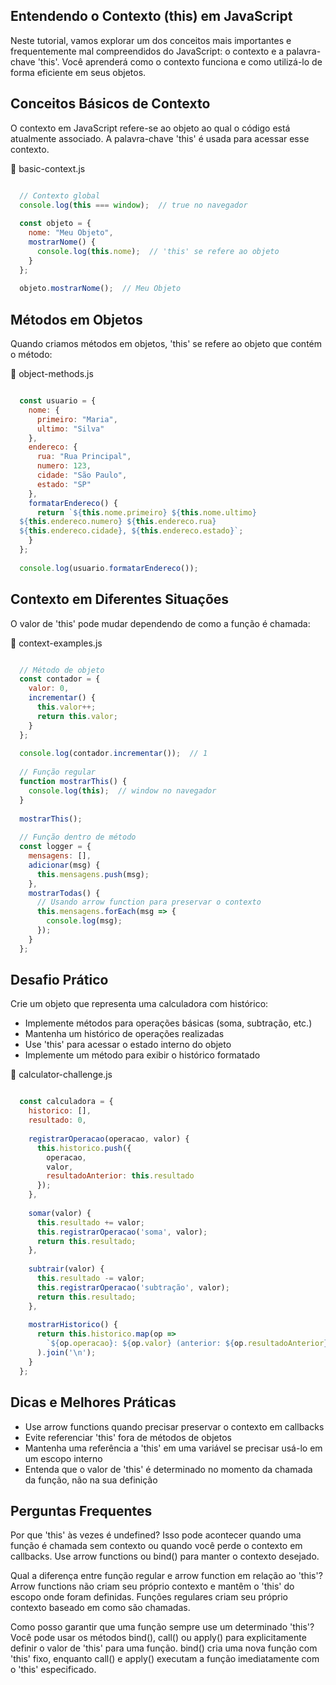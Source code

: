 ## Entendendo o Contexto (this) em JavaScript
Neste tutorial, vamos explorar um dos conceitos mais importantes e frequentemente mal compreendidos do JavaScript: o contexto e a palavra-chave 'this'. Você aprenderá como o contexto funciona e como utilizá-lo de forma eficiente em seus objetos.

## Conceitos Básicos de Contexto
O contexto em JavaScript refere-se ao objeto ao qual o código está atualmente associado. A palavra-chave 'this' é usada para acessar esse contexto.

📄 basic-context.js

```javascript

  // Contexto global
  console.log(this === window);  // true no navegador
  
  const objeto = {
    nome: "Meu Objeto",
    mostrarNome() {
      console.log(this.nome);  // 'this' se refere ao objeto
    }
  };
  
  objeto.mostrarNome();  // Meu Objeto
```

## Métodos em Objetos
Quando criamos métodos em objetos, 'this' se refere ao objeto que contém o método:

📄 object-methods.js

```javascript

  const usuario = {
    nome: {
      primeiro: "Maria",
      ultimo: "Silva"
    },
    endereco: {
      rua: "Rua Principal",
      numero: 123,
      cidade: "São Paulo",
      estado: "SP"
    },
    formatarEndereco() {
      return `${this.nome.primeiro} ${this.nome.ultimo}
  ${this.endereco.numero} ${this.endereco.rua}
  ${this.endereco.cidade}, ${this.endereco.estado}`;
    }
  };
  
  console.log(usuario.formatarEndereco());
```

## Contexto em Diferentes Situações
O valor de 'this' pode mudar dependendo de como a função é chamada:

📄 context-examples.js

```javascript

  // Método de objeto
  const contador = {
    valor: 0,
    incrementar() {
      this.valor++;
      return this.valor;
    }
  };
  
  console.log(contador.incrementar());  // 1
  
  // Função regular
  function mostrarThis() {
    console.log(this);  // window no navegador
  }
  
  mostrarThis();
  
  // Função dentro de método
  const logger = {
    mensagens: [],
    adicionar(msg) {
      this.mensagens.push(msg);
    },
    mostrarTodas() {
      // Usando arrow function para preservar o contexto
      this.mensagens.forEach(msg => {
        console.log(msg);
      });
    }
  };
```

## Desafio Prático
Crie um objeto que representa uma calculadora com histórico:

- Implemente métodos para operações básicas (soma, subtração, etc.)
- Mantenha um histórico de operações realizadas
- Use 'this' para acessar o estado interno do objeto
- Implemente um método para exibir o histórico formatado

📄 calculator-challenge.js

```javascript

  const calculadora = {
    historico: [],
    resultado: 0,
    
    registrarOperacao(operacao, valor) {
      this.historico.push({
        operacao,
        valor,
        resultadoAnterior: this.resultado
      });
    },
  
    somar(valor) {
      this.resultado += valor;
      this.registrarOperacao('soma', valor);
      return this.resultado;
    },
  
    subtrair(valor) {
      this.resultado -= valor;
      this.registrarOperacao('subtração', valor);
      return this.resultado;
    },
  
    mostrarHistorico() {
      return this.historico.map(op => 
        `${op.operacao}: ${op.valor} (anterior: ${op.resultadoAnterior})`
      ).join('\n');
    }
  };
```

## Dicas e Melhores Práticas

- Use arrow functions quando precisar preservar o contexto em callbacks
- Evite referenciar 'this' fora de métodos de objetos
- Mantenha uma referência a 'this' em uma variável se precisar usá-lo em um escopo interno
- Entenda que o valor de 'this' é determinado no momento da chamada da função, não na sua definição

## Perguntas Frequentes

Por que 'this' às vezes é undefined?
Isso pode acontecer quando uma função é chamada sem contexto ou quando você perde o contexto em callbacks. Use arrow functions ou bind() para manter o contexto desejado.

Qual a diferença entre função regular e arrow function em relação ao 'this'?
Arrow functions não criam seu próprio contexto e mantêm o 'this' do escopo onde foram definidas. Funções regulares criam seu próprio contexto baseado em como são chamadas.

Como posso garantir que uma função sempre use um determinado 'this'?
Você pode usar os métodos bind(), call() ou apply() para explicitamente definir o valor de 'this' para uma função. bind() cria uma nova função com 'this' fixo, enquanto call() e apply() executam a função imediatamente com o 'this' especificado.